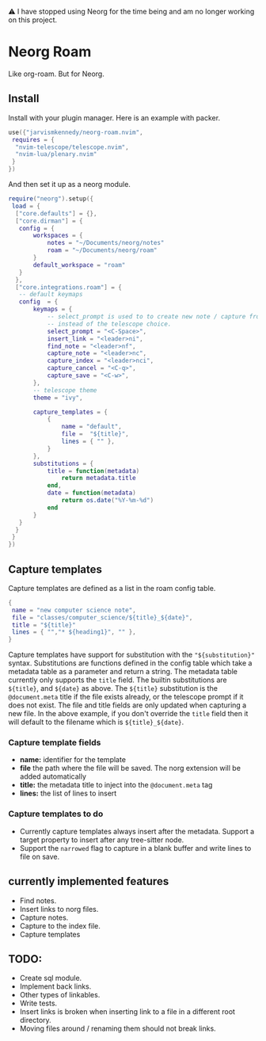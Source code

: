 :warning: I have stopped using Neorg for the time being and am no longer working on this project.



# Neorg Roam

Like org-roam. But for Neorg.

## Install

Install with your plugin manager. Here is an example with packer.
```lua 
use({"jarvismkennedy/neorg-roam.nvim", 
 requires = { 
  "nvim-telescope/telescope.nvim", 
  "nvim-lua/plenary.nvim"
 }
})
```
And then set it up as a neorg module.
```lua
require("neorg").setup({ 
 load = { 
  ["core.defaults"] = {},
  ["core.dirman"] = {
   config = { 
	   workspaces = { 
		   notes = "~/Documents/neorg/notes"
		   roam = "~/Documents/neorg/roam"
	   }
	   default_workspace = "roam"
   }
  },
  ["core.integrations.roam"] = { 
   -- default keymaps
   config  = {
	   keymaps = {
		   -- select_prompt is used to to create new note / capture from the prompt directly
		   -- instead of the telescope choice.
		   select_prompt = "<C-Space>",
		   insert_link = "<leader>ni",
		   find_note = "<leader>nf",
		   capture_note = "<leader>nc",
		   capture_index = "<leader>nci",
		   capture_cancel = "<C-q>",
		   capture_save = "<C-w>",
	   },
	   -- telescope theme
	   theme = "ivy",

	   capture_templates = {
		   {
			   name = "default",
			   file =  "${title}",
			   lines = { "" }, 
		   }
	   },
	   substitutions = {
		   title = function(metadata)
			   return metadata.title
		   end,
		   date = function(metadata)
			   return os.date("%Y-%m-%d")
		   end
	   }
   }
  }
 }
})
```


## Capture templates

Capture templates are defined as a list in the roam config table.
```lua	
{
 name = "new computer science note",
 file = "classes/computer_science/${title}_${date}",
 title = "${title}"
 lines = { "","* ${heading1}", "" },
}
```
Capture templates have support for substitution with the `"${substitution}"` syntax. Substitutions are functions 
defined in the config table which take a metadata table as a parameter and return a string. The
metadata table currently only supports the `title` field. The builtin substitutions are
`${title}`, and `${date}` as above. The `${title}` substitution is the `@document.meta` title if the file exists already,
or the telescope prompt if it does not exist. The file and title fields are only updated when
capturing a new file. In the above example, if you don't override the `title` field then it will
default to the filename which is `${title}_${date}`.


### Capture template fields

- **name:** identifier for the template 
- **file** the path where the file will be saved. The norg extension will be added automatically
- **title:** the metadata title to inject into the `@document.meta` tag
- **lines:** the list of lines to insert


### Capture templates to do

-  Currently capture templates always insert after the metadata. Support a target property to
      insert after any tree-sitter node.
-  Support the `narrowed` flag to capture in a blank buffer and write lines to file on save.


## currently implemented features

- Find notes.
- Insert links to norg files.
- Capture notes. 
- Capture to the index file.
- Capture templates


## TODO:

- Create sql module.
- Implement back links.
- Other types of linkables.
- Write tests.
- Insert links is broken when inserting link to a file in a different root directory.
- Moving files around / renaming them should not break links.


